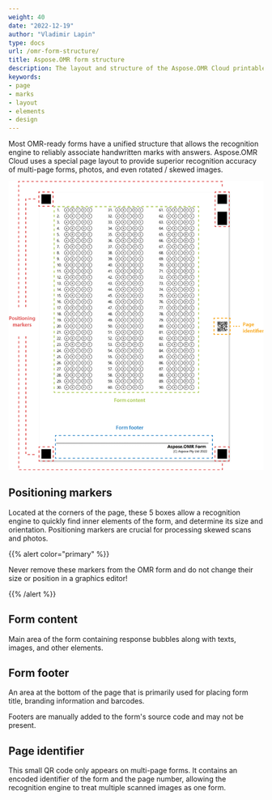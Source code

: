 ```yaml
---
weight: 40
date: "2022-12-19"
author: "Vladimir Lapin"
type: docs
url: /omr-form-structure/
title: Aspose.OMR form structure
description: The layout and structure of the Aspose.OMR Cloud printable form and the meaning of its key elements.
keywords:
- page
- marks
- layout
- elements
- design
---
```


Most OMR-ready forms have a unified structure that allows the recognition engine to reliably associate handwritten marks with answers. Aspose.OMR Cloud uses a special page layout to provide superior recognition accuracy of multi-page forms, photos, and even rotated / skewed images.

![Aspose.OMR form structure](omr-form-structure.png)

## Positioning markers

Located at the corners of the page, these 5 boxes allow a recognition engine to quickly find inner elements of the form, and determine its size and orientation. Positioning markers are crucial for processing skewed scans and photos.

{{% alert color="primary" %}} 

Never remove these markers from the OMR form and do not change their size or position in a graphics editor!

{{% /alert %}} 

## Form content

Main area of the form containing response bubbles along with texts, images, and other elements.

## Form footer

An area at the bottom of the page that is primarily used for placing form title, branding information and barcodes.

Footers are manually added to the form's source code and may not be present.

## Page identifier

This small QR code only appears on multi-page forms. It contains an encoded identifier of the form and the page number, allowing the recognition engine to treat multiple scanned images as one form.
